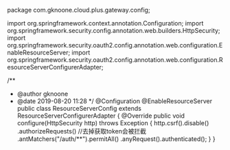 package com.gknoone.cloud.plus.gateway.config;

import org.springframework.context.annotation.Configuration;
import org.springframework.security.config.annotation.web.builders.HttpSecurity;
import org.springframework.security.oauth2.config.annotation.web.configuration.EnableResourceServer;
import org.springframework.security.oauth2.config.annotation.web.configuration.ResourceServerConfigurerAdapter;

/**
 * @author gknoone
 * @date 2019-08-20 11:28
 */
@Configuration
@EnableResourceServer
public class ResourceServerConfig extends ResourceServerConfigurerAdapter {
    @Override
    public void configure(HttpSecurity http) throws Exception {
        http.csrf().disable()
                .authorizeRequests()
                //去掉获取token会被拦截
                .antMatchers("/auth/**").permitAll()
                .anyRequest().authenticated();
    }
}
